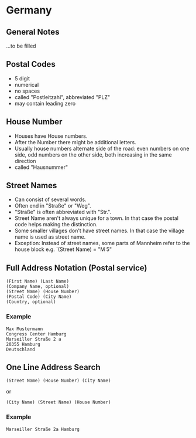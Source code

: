# Germany

## General Notes

…to be filled

## Postal Codes

* 5 digit
* numerical
* no spaces
* called "Postleitzahl", abbreviated "PLZ"
* may contain leading zero

## House Number

* Houses have House numbers.
* After the Number there might be additional letters.
* Usually house numbers alternate side of the road: even numbers on one side,
  odd numbers on the other side, both increasing in the same direction
* called "Hausnummer"

## Street Names

* Can consist of several words.
* Often end in "Straße" or "Weg".
* "Straße" is often abbreviated with "Str.".
* Street Name aren't always unique for a town. In that case the postal code helps making the distinction.
* Some smaller villages don't have street names. In that case the village name is used as street name.
* Exception: Instead of street names, some parts of Mannheim refer to the house block e.g. `(Street Name) = "M 5"

## Full Address Notation (Postal service)

```
(First Name) (Last Name)
(Company Name, optional)
(Street Name) (House Number)
(Postal Code) (City Name)
(Country, optional)
```

### Example

```
Max Mustermann
Congress Center Hamburg
Marseiller Straße 2 a
20355 Hamburg
Deutschland
```

## One Line Address Search

```
(Street Name) (House Number) (City Name)
```

or

```
(City Name) (Street Name) (House Number)
```

### Example

```
Marseiller Straße 2a Hamburg
```
